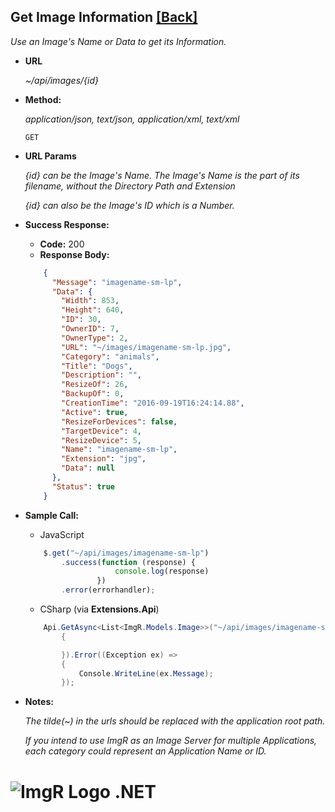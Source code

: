 ﻿**Get Image Information** [[Back]](Api-Docs.md)
----

_Use an Image's Name or Data to get its Information._


* **URL**

  _~/api/images/\{id}_

* **Method:**
  
  _application/json, text/json, application/xml, text/xml_

  `GET`


*  **URL Params**

   _\{id} can be the Image's Name. The Image's Name is the part of its filename, without the Directory Path and Extension_

   _\{id} can also be the Image's ID which is a Number._ 


* **Success Response:**

  * **Code:** 200 <br />
  *  **Response Body:** 

    ```json
        {
          "Message": "imagename-sm-lp",
          "Data": {
            "Width": 853,
            "Height": 640,
            "ID": 30,
            "OwnerID": 7,
            "OwnerType": 2,
            "URL": "~/images/imagename-sm-lp.jpg",
            "Category": "animals",
            "Title": "Dogs",
            "Description": "",
            "ResizeOf": 26,
            "BackupOf": 0,
            "CreationTime": "2016-09-19T16:24:14.88",
            "Active": true,
            "ResizeForDevices": false,
            "TargetDevice": 4,
            "ResizeDevice": 5,
            "Name": "imagename-sm-lp",
            "Extension": "jpg",
            "Data": null
          },
          "Status": true
        }
    ```

* **Sample Call:**

    - JavaScript
    ```js
        $.get("~/api/images/imagename-sm-lp")
            .success(function (response) {
                        console.log(response)
                    })
            .error(errorhandler);
    ```

    - CSharp (via **Extensions.Api**)
    ```csharp
        Api.GetAsync<List<ImgR.Models.Image>>("~/api/images/imagename-sm-lp").Success((response) =>
            {

            }).Error((Exception ex) =>
            {
                Console.WriteLine(ex.Message);
            });
    ```

* **Notes:**

  _The tilde(~) in the urls should be replaced with the application root path._ 

  _If you intend to use ImgR as an Image Server for multiple Applications, each category could represent an Application Name or ID._ 



# ![ImgR Logo](https://github.com/mykeels/ImgR/blob/master/ImgR/Content/logo.png?raw=true) .NET